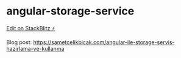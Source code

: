 # angular-storage-service

[Edit on StackBlitz ⚡️](https://stackblitz.com/edit/angular-storage-service)

Blog post: https://sametcelikbicak.com/angular-ile-storage-servis-hazirlama-ve-kullanma
